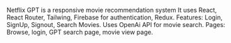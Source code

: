 Netflix GPT is a responsive movie recommendation system 
It uses React, React Router, Tailwing, Firebase for authentication, Redux.
Features: Login, SignUp, Signout, Search Movies.
Uses OpenAi API for movie search.
Pages: Browse, login, GPT search page, movie view page.
